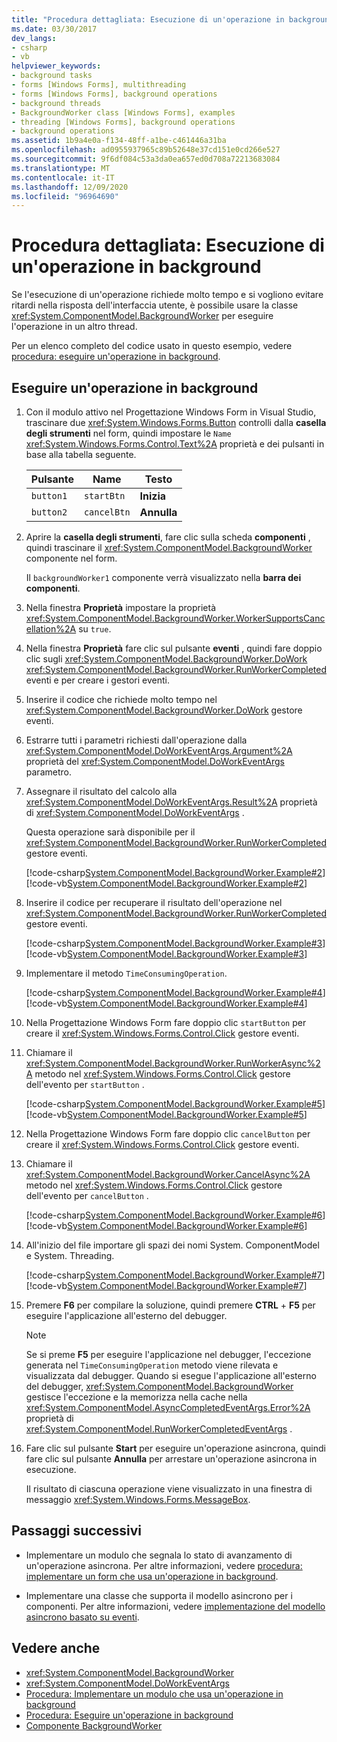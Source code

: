 ```yaml
---
title: "Procedura dettagliata: Esecuzione di un'operazione in background"
ms.date: 03/30/2017
dev_langs:
- csharp
- vb
helpviewer_keywords:
- background tasks
- forms [Windows Forms], multithreading
- forms [Windows Forms], background operations
- background threads
- BackgroundWorker class [Windows Forms], examples
- threading [Windows Forms], background operations
- background operations
ms.assetid: 1b9a4e0a-f134-48ff-a1be-c461446a31ba
ms.openlocfilehash: ad0955937965c89b52648e37cd151e0cd266e527
ms.sourcegitcommit: 9f6df084c53a3da0ea657ed0d708a72213683084
ms.translationtype: MT
ms.contentlocale: it-IT
ms.lasthandoff: 12/09/2020
ms.locfileid: "96964690"
---
```

# <a name="walkthrough-running-an-operation-in-the-background"></a>Procedura dettagliata: Esecuzione di un'operazione in background

Se l'esecuzione di un'operazione richiede molto tempo e si vogliono evitare ritardi nella risposta dell'interfaccia utente, è possibile usare la classe <xref:System.ComponentModel.BackgroundWorker> per eseguire l'operazione in un altro thread.

Per un elenco completo del codice usato in questo esempio, vedere [procedura: eseguire un'operazione in background](how-to-run-an-operation-in-the-background.md).

## <a name="run-an-operation-in-the-background"></a>Eseguire un'operazione in background

1. Con il modulo attivo nel Progettazione Windows Form in Visual Studio, trascinare due <xref:System.Windows.Forms.Button> controlli dalla **casella degli strumenti** nel form, quindi impostare le `Name` <xref:System.Windows.Forms.Control.Text%2A> proprietà e dei pulsanti in base alla tabella seguente.

    |Pulsante|Name|Testo|
    |------------|----------|----------|
    |`button1`|`startBtn`|**Inizia**|
    |`button2`|`cancelBtn`|**Annulla**|

2. Aprire la **casella degli strumenti**, fare clic sulla scheda **componenti** , quindi trascinare il <xref:System.ComponentModel.BackgroundWorker> componente nel form.

     Il `backgroundWorker1` componente verrà visualizzato nella **barra dei componenti**.

3. Nella finestra **Proprietà** impostare la proprietà <xref:System.ComponentModel.BackgroundWorker.WorkerSupportsCancellation%2A> su `true`.

4. Nella finestra **Proprietà** fare clic sul pulsante **eventi** , quindi fare doppio clic sugli <xref:System.ComponentModel.BackgroundWorker.DoWork> <xref:System.ComponentModel.BackgroundWorker.RunWorkerCompleted> eventi e per creare i gestori eventi.

5. Inserire il codice che richiede molto tempo nel <xref:System.ComponentModel.BackgroundWorker.DoWork> gestore eventi.

6. Estrarre tutti i parametri richiesti dall'operazione dalla <xref:System.ComponentModel.DoWorkEventArgs.Argument%2A> proprietà del <xref:System.ComponentModel.DoWorkEventArgs> parametro.

7. Assegnare il risultato del calcolo alla <xref:System.ComponentModel.DoWorkEventArgs.Result%2A> proprietà di <xref:System.ComponentModel.DoWorkEventArgs> .

     Questa operazione sarà disponibile per il <xref:System.ComponentModel.BackgroundWorker.RunWorkerCompleted> gestore eventi.

     [!code-csharp[System.ComponentModel.BackgroundWorker.Example#2](~/samples/snippets/csharp/VS_Snippets_Winforms/System.ComponentModel.BackgroundWorker.Example/CS/Form1.cs#2)]
     [!code-vb[System.ComponentModel.BackgroundWorker.Example#2](~/samples/snippets/visualbasic/VS_Snippets_Winforms/System.ComponentModel.BackgroundWorker.Example/VB/Form1.vb#2)]

8. Inserire il codice per recuperare il risultato dell'operazione nel <xref:System.ComponentModel.BackgroundWorker.RunWorkerCompleted> gestore eventi.

     [!code-csharp[System.ComponentModel.BackgroundWorker.Example#3](~/samples/snippets/csharp/VS_Snippets_Winforms/System.ComponentModel.BackgroundWorker.Example/CS/Form1.cs#3)]
     [!code-vb[System.ComponentModel.BackgroundWorker.Example#3](~/samples/snippets/visualbasic/VS_Snippets_Winforms/System.ComponentModel.BackgroundWorker.Example/VB/Form1.vb#3)]

9. Implementare il metodo `TimeConsumingOperation`.

     [!code-csharp[System.ComponentModel.BackgroundWorker.Example#4](~/samples/snippets/csharp/VS_Snippets_Winforms/System.ComponentModel.BackgroundWorker.Example/CS/Form1.cs#4)]
     [!code-vb[System.ComponentModel.BackgroundWorker.Example#4](~/samples/snippets/visualbasic/VS_Snippets_Winforms/System.ComponentModel.BackgroundWorker.Example/VB/Form1.vb#4)]

10. Nella Progettazione Windows Form fare doppio clic `startButton` per creare il <xref:System.Windows.Forms.Control.Click> gestore eventi.

11. Chiamare il <xref:System.ComponentModel.BackgroundWorker.RunWorkerAsync%2A> metodo nel <xref:System.Windows.Forms.Control.Click> gestore dell'evento per `startButton` .

     [!code-csharp[System.ComponentModel.BackgroundWorker.Example#5](~/samples/snippets/csharp/VS_Snippets_Winforms/System.ComponentModel.BackgroundWorker.Example/CS/Form1.cs#5)]
     [!code-vb[System.ComponentModel.BackgroundWorker.Example#5](~/samples/snippets/visualbasic/VS_Snippets_Winforms/System.ComponentModel.BackgroundWorker.Example/VB/Form1.vb#5)]

12. Nella Progettazione Windows Form fare doppio clic `cancelButton` per creare il <xref:System.Windows.Forms.Control.Click> gestore eventi.

13. Chiamare il <xref:System.ComponentModel.BackgroundWorker.CancelAsync%2A> metodo nel <xref:System.Windows.Forms.Control.Click> gestore dell'evento per `cancelButton` .

     [!code-csharp[System.ComponentModel.BackgroundWorker.Example#6](~/samples/snippets/csharp/VS_Snippets_Winforms/System.ComponentModel.BackgroundWorker.Example/CS/Form1.cs#6)]
     [!code-vb[System.ComponentModel.BackgroundWorker.Example#6](~/samples/snippets/visualbasic/VS_Snippets_Winforms/System.ComponentModel.BackgroundWorker.Example/VB/Form1.vb#6)]

14. All'inizio del file importare gli spazi dei nomi System. ComponentModel e System. Threading.

     [!code-csharp[System.ComponentModel.BackgroundWorker.Example#7](~/samples/snippets/csharp/VS_Snippets_Winforms/System.ComponentModel.BackgroundWorker.Example/CS/Form1.cs#7)]
     [!code-vb[System.ComponentModel.BackgroundWorker.Example#7](~/samples/snippets/visualbasic/VS_Snippets_Winforms/System.ComponentModel.BackgroundWorker.Example/VB/Form1.vb#7)]

15. Premere **F6** per compilare la soluzione, quindi premere **CTRL** + **F5** per eseguire l'applicazione all'esterno del debugger.

    > [!NOTE]
    > Se si preme **F5** per eseguire l'applicazione nel debugger, l'eccezione generata nel `TimeConsumingOperation` metodo viene rilevata e visualizzata dal debugger. Quando si esegue l'applicazione all'esterno del debugger, <xref:System.ComponentModel.BackgroundWorker> gestisce l'eccezione e la memorizza nella cache nella <xref:System.ComponentModel.AsyncCompletedEventArgs.Error%2A> proprietà di <xref:System.ComponentModel.RunWorkerCompletedEventArgs> .

16. Fare clic sul pulsante **Start** per eseguire un'operazione asincrona, quindi fare clic sul pulsante **Annulla** per arrestare un'operazione asincrona in esecuzione.

     Il risultato di ciascuna operazione viene visualizzato in una finestra di messaggio <xref:System.Windows.Forms.MessageBox>.

## <a name="next-steps"></a>Passaggi successivi

- Implementare un modulo che segnala lo stato di avanzamento di un'operazione asincrona. Per altre informazioni, vedere [procedura: implementare un form che usa un'operazione in background](how-to-implement-a-form-that-uses-a-background-operation.md).

- Implementare una classe che supporta il modello asincrono per i componenti. Per altre informazioni, vedere [implementazione del modello asincrono basato su eventi](/dotnet/standard/asynchronous-programming-patterns/implementing-the-event-based-asynchronous-pattern).

## <a name="see-also"></a>Vedere anche

- <xref:System.ComponentModel.BackgroundWorker>
- <xref:System.ComponentModel.DoWorkEventArgs>
- [Procedura: Implementare un modulo che usa un'operazione in background](how-to-implement-a-form-that-uses-a-background-operation.md)
- [Procedura: Eseguire un'operazione in background](how-to-run-an-operation-in-the-background.md)
- [Componente BackgroundWorker](backgroundworker-component.md)
